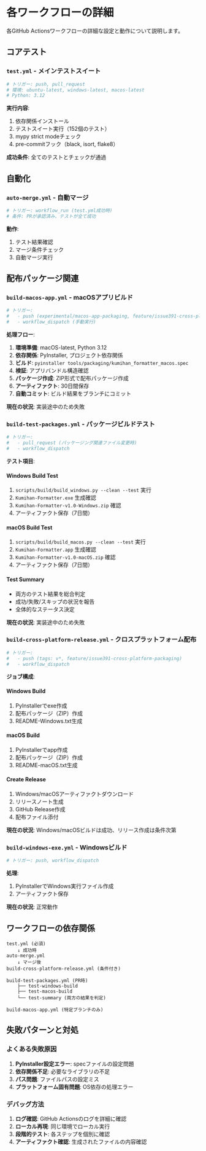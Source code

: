 # 各ワークフローの詳細

各GitHub Actionsワークフローの詳細な設定と動作について説明します。

## コアテスト

### `test.yml` - メインテストスイート

```yaml
# トリガー: push, pull_request
# 環境: ubuntu-latest, windows-latest, macos-latest
# Python: 3.12
```

**実行内容**:
1. 依存関係インストール
2. テストスイート実行（152個のテスト）
3. mypy strict modeチェック
4. pre-commitフック（black, isort, flake8）

**成功条件**: 全てのテストとチェックが通過

## 自動化

### `auto-merge.yml` - 自動マージ

```yaml
# トリガー: workflow_run (test.yml成功時)
# 条件: PRが承認済み、テストが全て成功
```

**動作**:
1. テスト結果確認
2. マージ条件チェック
3. 自動マージ実行

## 配布パッケージ関連

### `build-macos-app.yml` - macOSアプリビルド

```yaml
# トリガー:
#   - push (experimental/macos-app-packaging, feature/issue391-cross-platform-packaging)
#   - workflow_dispatch (手動実行)
```

**処理フロー**:
1. **環境準備**: macOS-latest, Python 3.12
2. **依存関係**: PyInstaller, プロジェクト依存関係
3. **ビルド**: `pyinstaller tools/packaging/kumihan_formatter_macos.spec`
4. **検証**: アプリバンドル構造確認
5. **パッケージ作成**: ZIP形式で配布パッケージ作成
6. **アーティファクト**: 30日間保存
7. **自動コミット**: ビルド結果をブランチにコミット

**現在の状況**: 実装途中のため失敗

### `build-test-packages.yml` - パッケージビルドテスト

```yaml
# トリガー:
#   - pull_request (パッケージング関連ファイル変更時)
#   - workflow_dispatch
```

**テスト項目**:

#### Windows Build Test
1. `scripts/build/build_windows.py --clean --test` 実行
2. `Kumihan-Formatter.exe` 生成確認
3. `Kumihan-Formatter-v1.0-Windows.zip` 確認
4. アーティファクト保存（7日間）

#### macOS Build Test
1. `scripts/build/build_macos.py --clean --test` 実行
2. `Kumihan-Formatter.app` 生成確認
3. `Kumihan-Formatter-v1.0-macOS.zip` 確認
4. アーティファクト保存（7日間）

#### Test Summary
- 両方のテスト結果を総合判定
- 成功/失敗/スキップの状況を報告
- 全体的なステータス決定

**現在の状況**: 実装途中のため失敗

### `build-cross-platform-release.yml` - クロスプラットフォーム配布

```yaml
# トリガー:
#   - push (tags: v*, feature/issue391-cross-platform-packaging)
#   - workflow_dispatch
```

**ジョブ構成**:

#### Windows Build
1. PyInstallerでexe作成
2. 配布パッケージ（ZIP）作成
3. README-Windows.txt生成

#### macOS Build
1. PyInstallerでapp作成
2. 配布パッケージ（ZIP）作成
3. README-macOS.txt生成

#### Create Release
1. Windows/macOSアーティファクトダウンロード
2. リリースノート生成
3. GitHub Release作成
4. 配布ファイル添付

**現在の状況**: Windows/macOSビルドは成功、リリース作成は条件次第

### `build-windows-exe.yml` - Windowsビルド

```yaml
# トリガー: push, workflow_dispatch
```

**処理**:
1. PyInstallerでWindows実行ファイル作成
2. アーティファクト保存

**現在の状況**: 正常動作

## ワークフローの依存関係

```
test.yml (必須)
    ↓ 成功時
auto-merge.yml
    ↓ マージ後
build-cross-platform-release.yml (条件付き)

build-test-packages.yml (PR時)
    ├── test-windows-build
    ├── test-macos-build
    └── test-summary (両方の結果を判定)

build-macos-app.yml (特定ブランチのみ)
```

## 失敗パターンと対処

### よくある失敗原因

1. **PyInstaller設定エラー**: specファイルの設定問題
2. **依存関係不足**: 必要なライブラリの不足
3. **パス問題**: ファイルパスの設定ミス
4. **プラットフォーム固有問題**: OS依存の処理エラー

### デバッグ方法

1. **ログ確認**: GitHub Actionsのログを詳細に確認
2. **ローカル再現**: 同じ環境でローカル実行
3. **段階的テスト**: 各ステップを個別に確認
4. **アーティファクト確認**: 生成されたファイルの内容確認
